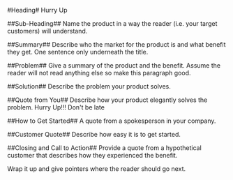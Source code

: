 #Heading#
Hurry Up

##Sub-Heading##
Name the product in a way the reader (i.e. your target customers) will understand.

##Summary##
Describe who the market for the product is and what benefit they get. One sentence only underneath the title.

##Problem##
Give a summary of the product and the benefit. Assume the reader will not read anything else so make this paragraph good.

##Solution##
Describe the problem your product solves.

##Quote from You##
Describe how your product elegantly solves the problem.
Hurry Up!!! Don't be late

##How to Get Started##
A quote from a spokesperson in your company.

##Customer Quote##
Describe how easy it is to get started.

##Closing and Call to Action##
Provide a quote from a hypothetical customer that describes how they experienced the benefit.

Wrap it up and give pointers where the reader should go next.

